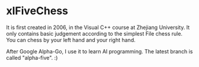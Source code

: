 # xlFiveChess

It is first created in 2006, in the Visual C++ course at Zhejiang University.
It only contains basic judgement according to the simplest File chess rule.
You can chess by your left hand and your right hand.

After Google Alpha-Go, I use it to learn AI programming.
The latest branch is called "alpha-five". :)
